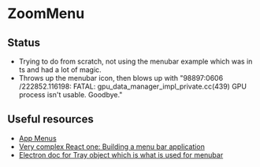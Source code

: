 # ZoomMenu

## Status
- Trying to do from scratch, not using the menubar example which was in ts and had a lot of magic.
- Throws up the menubar icon, then blows up with "98897:0606 /222852.116198: FATAL: gpu_data_manager_impl_private.cc(439) GPU process isn't usable. Goodbye."

## Useful resources
- [App Menus](https://coursetro.com/posts/code/119/Working-with-Electron-Menus---Tutorial)
- [Very complex React one: Building a menu bar application](https://blog.logrocket.com/building-a-menu-bar-application-with-electron-and-react/)
- [Electron doc for Tray object which is what is used for menubar](https://www.electronjs.org/docs/api/tray)
